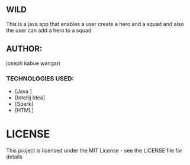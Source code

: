 ## WILD
This is a java app that enables a user create a hero and a squad and also the user can add a hero to a squad

## AUTHOR:
joseph kabue wangari


### TECHNOLOGIES USED:

* [Java ]
* [Intellij Idea]
* [Spark]
* [HTML]


# LICENSE
This project is licensed under the MIT License - see the LICENSE file for details